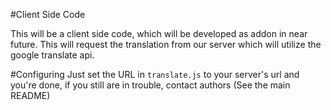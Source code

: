 #Client Side Code

This will be a client side code, which will be developed as addon in near future. This will request the translation from our server which will utilize the google translate api.

#Configuring
Just set the URL in `translate.js` to your server's url and you're done, if you still are in trouble, contact authors (See the main README)
 

